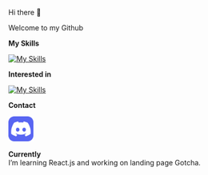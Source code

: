 Hi there 👋

Welcome to my Github

**My Skills**

[![My Skills](https://skillicons.dev/icons?i=html,css,js,graphql,mysql)](https://skillicons.dev)

**Interested in**

[![My Skills](https://skillicons.dev/icons?i=react,nodejs,expressjs,nextjs,ts)](https://skillicons.dev)

**Contact**

<a href="https://discordapp.com/users/1008659940350636102"><img src="https://github.com/tonic-6101/tonic-6101/blob/main/assets/Discord.svg" alt="My Discord" style="width:50px;height:50px;"></a>

**Currently**</br>
I’m learning React.js and working on landing page Gotcha.
